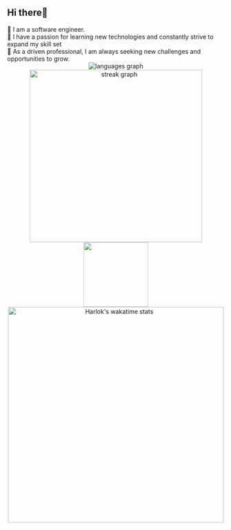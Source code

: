 <h2 align="left">Hi there👋</h2>
🔭 I am a software engineer.<br>🌱 I have a passion for learning new technologies and constantly strive to expand my skill set<br>👯 As a driven professional, I am always seeking new challenges and opportunities to grow.<br>
<div align="center">
  <img src="https://github-readme-stats.vercel.app/api/top-langs?username=nguyenthdu&locale=en&hide_title=true&layout=compact&card_width=320&langs_count=8&theme=graywhite&hide_border=true&order=2" alt="languages graph"/>
  <img src="https://streak-stats.demolab.com?user=nguyenthdu&locale=en&mode=daily&theme=default&hide_border=true&border_radius=5&order=3" alt="streak graph" width="400" />
  <br>
  <img height="150" src="https://media.giphy.com/media/RbDKaczqWovIugyJmW/giphy.gif" />
  <img src="https://github-readme-stats.vercel.app/api/wakatime?username=@nguyenthdu&layout=compact&theme=graywhite&hide_border=true&order=3" width="500" alt="Harlok's wakatime stats"" />
</div>














